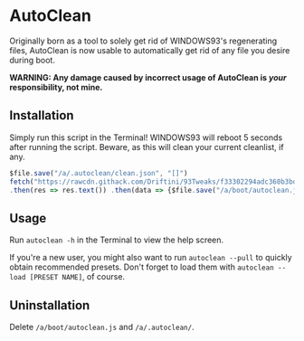 # AutoClean
Originally born as a tool to solely get rid of WINDOWS93's regenerating files, AutoClean is now usable to automatically get rid of any file you desire during boot.

**WARNING: Any damage caused by incorrect usage of AutoClean is _your_ responsibility, not mine.**

## Installation
Simply run this script in the Terminal! WINDOWS93 will reboot 5 seconds after running the script. Beware, as this will clean your current cleanlist, if any.

```js
$file.save("/a/.autoclean/clean.json", "[]")
fetch("https://rawcdn.githack.com/Driftini/93Tweaks/f33302294adc360b3bd41fe1a13971638d69fc9c/apps/autoclean/autoclean.js")
.then(res => res.text()) .then(data => {$file.save("/a/boot/autoclean.js", data);$notif("Autoclean 1.0", "Thank you for installing AutoClean 1.0! Run \"autoclean\" in the Terminal after the reboot for more information.");setTimeout(()=>{$exe("reboot")}, 5000)})
```

## Usage

Run `autoclean -h` in the Terminal to view the help screen.

If you're a new user, you might also want to run `autoclean --pull` to quickly obtain recommended presets. Don't forget to load them with `autoclean --load [PRESET NAME]`, of course.

## Uninstallation

Delete `/a/boot/autoclean.js` and `/a/.autoclean/`.
